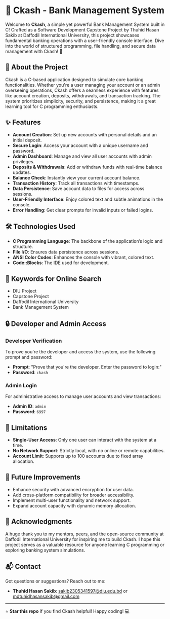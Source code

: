 # 🏦 Ckash - Bank Management System

Welcome to **Ckash**, a simple yet powerful Bank Management System built in C! Crafted as a Software Development Capstone Project by Thuhid Hasan Sakib at Daffodil International University, this project showcases fundamental banking operations with a user-friendly console interface. Dive into the world of structured programming, file handling, and secure data management with Ckash! 🚀

## 📖 About the Project

Ckash is a C-based application designed to simulate core banking functionalities. Whether you're a user managing your account or an admin overseeing operations, Ckash offers a seamless experience with features like account creation, deposits, withdrawals, and transaction tracking. The system prioritizes simplicity, security, and persistence, making it a great learning tool for C programming enthusiasts.

## ✨ Features

- **Account Creation**: Set up new accounts with personal details and an initial deposit.
- **Secure Login**: Access your account with a unique username and password.
- **Admin Dashboard**: Manage and view all user accounts with admin privileges.
- **Deposits & Withdrawals**: Add or withdraw funds with real-time balance updates.
- **Balance Check**: Instantly view your current account balance.
- **Transaction History**: Track all transactions with timestamps.
- **Data Persistence**: Save account data to files for access across sessions.
- **User-Friendly Interface**: Enjoy colored text and subtle animations in the console.
- **Error Handling**: Get clear prompts for invalid inputs or failed logins.

## 🛠️ Technologies Used

- **C Programming Language**: The backbone of the application’s logic and structure.
- **File I/O**: Ensures data persistence across sessions.
- **ANSI Color Codes**: Enhances the console with vibrant, colored text.
- **Code::Blocks**: The IDE used for development.

## 🔑 Keywords for Online Search

- DIU Project
- Capstone Project
- Daffodil International University
- Bank Management System

## 🔒 Developer and Admin Access

### Developer Verification

To prove you're the developer and access the system, use the following prompt and password:

- **Prompt**: "Prove that you're the developer. Enter the password to login:"
- **Password**: `ckash`

### Admin Login

For administrative access to manage user accounts and view transactions:

- **Admin ID**: `admin`
- **Password**: `6997`

## 📌 Limitations

- **Single-User Access**: Only one user can interact with the system at a time.
- **No Network Support**: Strictly local, with no online or remote capabilities.
- **Account Limit**: Supports up to 100 accounts due to fixed array allocation.

## 🌟 Future Improvements

- Enhance security with advanced encryption for user data.
- Add cross-platform compatibility for broader accessibility.
- Implement multi-user functionality and network support.
- Expand account capacity with dynamic memory allocation.

## 🙌 Acknowledgments

A huge thank you to my mentors, peers, and the open-source community at Daffodil International University for inspiring me to build Ckash. I hope this project serves as a valuable resource for anyone learning C programming or exploring banking system simulations.

## 📬 Contact

Got questions or suggestions? Reach out to me:

- **Thuhid Hasan Sakib**: sakib2305341597@diu.edu.bd or mdtuhidhasansakib@gmail.com

---

⭐ **Star this repo** if you find Ckash helpful! Happy coding! 💻
